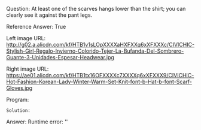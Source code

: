 Question: At least one of the scarves hangs lower than the shirt; you can clearly see it against the pant legs.

Reference Answer: True

Left image URL: http://g02.a.alicdn.com/kf/HTB1v1sLOpXXXXaHXFXXq6xXFXXXc/CIVICHIC-Stylish-Girl-Regalo-Invierno-Colorido-Tejer-La-Bufanda-Del-Sombrero-Guante-3-Unidades-Espesar-Headwear.jpg

Right image URL: https://ae01.alicdn.com/kf/HTB1tx16OFXXXXc7XXXXq6xXFXXX9/CIVICHIC-Hot-Fashion-Korean-Lady-Winter-Warm-Set-Knit-font-b-Hat-b-font-Scarf-Gloves.jpg

Program:

```
Solution:
```
Answer: Runtime error: ''

